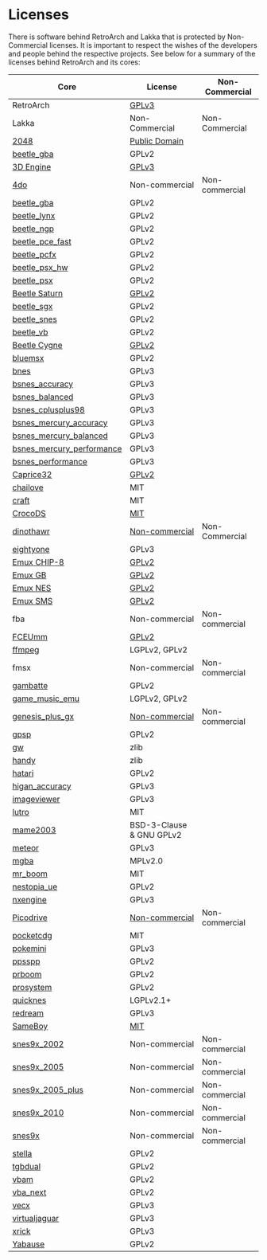 # Licenses

There is software behind RetroArch and Lakka that is protected by Non-Commercial licenses. It is important to respect the wishes of the developers and people behind the respective projects. See below for a summary of the licenses behind RetroArch and its cores:

Core | License | Non-Commercial
---- | ------- | --------------
RetroArch|[GPLv3](https://github.com/libretro/RetroArch/blob/master/COPYING)|
Lakka|Non-Commercial|Non-Commercial
[2048](../library/2048.md)|[Public Domain](https://github.com/libretro/libretro-2048/blob/master/COPYING)|
[beetle_gba](../library/beetle_gba.md)|GPLv2|
[3D Engine](../library/3d_engine.md)|[GPLv3](https://github.com/libretro/libretro-3dengine/blob/master/license)|
[4do](../library/4DO.md)|Non-commercial|Non-commercial
[beetle_gba](../library/beetle_gba.md)|GPLv2|
[beetle_lynx](../library/beetle_lynx.md)|GPLv2|
[beetle_ngp](../library/beetle_ngp.md)|GPLv2|
[beetle_pce_fast](../library/beetle_pce_fast.md)|GPLv2|
[beetle_pcfx](../library/beetle_pcfx.md)|GPLv2|
[beetle_psx_hw](../library/beetle_psx_hw.md)|GPLv2|
[beetle_psx](../library/beetle_psx.md)|GPLv2|
[Beetle Saturn](../library/beetle_saturn.md)|[GPLv2](https://github.com/libretro/beetle-saturn-libretro/blob/master/COPYING)|
[beetle_sgx](../library/beetle_sgx.md)|GPLv2|
[beetle_snes](../library/beetle_snes.md)|GPLv2|
[beetle_vb](../library/beetle_vb.md)|GPLv2|
[Beetle Cygne](../library/beetle_wswan.md)|[GPLv2](https://github.com/libretro/beetle-wswan-libretro/blob/master/COPYING)|
[bluemsx](../library/bluemsx.md)|GPLv2|
[bnes](../library/bnes.md)|GPLv3|
[bsnes_accuracy](../library/bsnes_accuracy.md)|GPLv3|
[bsnes_balanced](../library/bsnes_balanced.md)|GPLv3|
[bsnes_cplusplus98](../library/bsnes_cplusplus98.md)|GPLv3|
[bsnes_mercury_accuracy](../library/bsnes_mercury_accuracy.md)|GPLv3|
[bsnes_mercury_balanced](../library/bsnes_mercury_balanced.md)|GPLv3|
[bsnes_mercury_performance](../library/bsnes_mercury_performance.md)|GPLv3|
[bsnes_performance](../library/bsnes_performance.md)|GPLv3|
[Caprice32](../library/caprice32.md)|[GPLv2](https://github.com/ColinPitrat/caprice32/blob/master/COPYING.txt)|
[chailove](../library/chailove.md)|MIT|
[craft](../library/craft.md)|MIT|
[CrocoDS](../library/crocods.md)|[MIT](https://github.com/libretro/libretro-crocods/blob/master/LICENSE)|
[dinothawr](../library/dinothawr.md)|[Non-commercial](https://github.com/libretro/Dinothawr/blob/master/LICENSE)|Non-Commercial
[eightyone](../library/eightyone.md)|GPLv3|
[Emux CHIP-8](../library/emux_chip8.md)|[GPLv2](https://github.com/libretro/emux/blob/master/COPYING)|
[Emux GB](../library/emux_gb.md)|[GPLv2](https://github.com/libretro/emux/blob/master/COPYING)|
[Emux NES](../library/emux_nes.md)|[GPLv2](https://github.com/libretro/emux/blob/master/COPYING)|
[Emux SMS](../library/emux_sms.md)|[GPLv2](https://github.com/libretro/emux/blob/master/COPYING)|
fba|Non-commercial|Non-commercial
[FCEUmm](../library/fceumm.md)|[GPLv2](https://github.com/libretro/libretro-fceumm/blob/master/Copying)|
[ffmpeg](../library/ffmpeg.md)|LGPLv2, GPLv2|
fmsx|Non-commercial|Non-commercial
[gambatte](../library/gambatte.md)|GPLv2|
[game_music_emu](../library/game_music_emu.md)|LGPLv2, GPLv2|
[genesis_plus_gx](../library/genesis_plus_gx.md)|[Non-commercial](https://github.com/libretro/Genesis-Plus-GX/blob/master/LICENSE.txt)|Non-commercial
[gpsp](../library/gpsp.md)|GPLv2|
[gw](../library/gw.md)|zlib|
[handy](../library/handy.md)|zlib|
[hatari](../library/hatari.md)|GPLv2|
[higan_accuracy](../library/higan_accuracy.md)|GPLv3|
[imageviewer](../library/imageviewer.md)|GPLv3|
[lutro](../library/lutro.md)|MIT|
[mame2003](../library/mame2003.md)|BSD-3-Clause & GNU GPLv2|
[meteor](../library/meteor.md)|GPLv3|
[mgba](../library/mgba.md)|MPLv2.0|
[mr_boom](../library/mr_boom.md)|MIT|
[nestopia_ue](../library/nestopia_ue.md)|GPLv2|
[nxengine](../library/nxengine.md)|GPLv3|
[Picodrive](../library/picodrive.md)|[Non-commercial](https://github.com/libretro/picodrive/blob/master/COPYING)|Non-commercial
[pocketcdg](../library/pocketcdg.md)|MIT|
[pokemini](../library/pokemini.md)|GPLv3|
[ppsspp](../library/ppsspp.md)|GPLv2|
[prboom](../library/prboom.md)|GPLv2|
[prosystem](../library/prosystem.md)|GPLv2|
[quicknes](../library/quicknes.md)|LGPLv2.1+|
[redream](../library/redream.md)|GPLv3|
[SameBoy](../library/sameboy.md)|[MIT](https://github.com/libretro/SameBoy/blob/master/LICENSE)|
[snes9x_2002](../library/snes9x_2002.md)|Non-commercial|Non-commercial
[snes9x_2005](../library/snes9x_2005.md)|Non-commercial|Non-commercial
[snes9x_2005_plus](../library/snes9x_2005_plus.md)|Non-commercial|Non-commercial
[snes9x_2010](../library/snes9x_2010.md)|Non-commercial|Non-commercial
[snes9x](../library/snes9x.md)|Non-commercial|Non-commercial
[stella](../library/Stella.md)|GPLv2|
[tgbdual](../library/tgbdual.md)|GPLv2|
[vbam](../library/vbam.md)|GPLv2|
[vba_next](../library/vba_next.md)|GPLv2|
[vecx](../library/vecx.md)|GPLv3|
[virtualjaguar](../library/virtualjaguar.md)|GPLv3|
[xrick](../library/xrick.md)|GPLv3|
[Yabause](../library/Yabause.md)|GPLv2|
